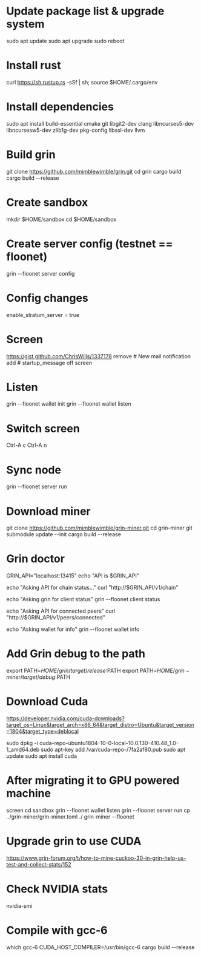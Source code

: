 # Update package list & upgrade system
sudo apt update
sudo apt upgrade
sudo reboot

# Install rust
curl https://sh.rustup.rs -sSf | sh; source $HOME/.cargo/env

# Install dependencies
sudo apt install build-essential cmake git libgit2-dev clang libncurses5-dev libncursesw5-dev zlib1g-dev pkg-config libssl-dev llvm

# Build grin
git clone https://github.com/mimblewimble/grin.git
cd grin
cargo build
cargo build --release

# Create sandbox
mkdir $HOME/sandbox
cd $HOME/sandbox

# Create server config (testnet == floonet)
grin --floonet server config

# Config changes
enable_stratum_server = true

# Screen
https://gist.github.com/ChrisWills/1337178
remove # New mail notification
add # startup_message off
screen

# Listen
grin --floonet wallet init
grin --floonet wallet listen

# Switch screen
Ctrl-A c
Ctrl-A n

# Sync node
grin --floonet server run

# Download miner
git clone https://github.com/mimblewimble/grin-miner.git
cd grin-miner
git submodule update --init
cargo build --release

# Grin doctor
GRIN_API="localhost:13415"
echo "API is $GRIN_API"

echo "Asking API for chain status..."
curl "http://$GRIN_API/v1/chain"

echo "Asking grin for client status"
grin --floonet client status

echo "Asking API for connected peers"
curl "http://$GRIN_API/v1/peers/connected"

echo "Asking wallet for info"
grin --floonet wallet info

# Add Grin debug to the path
export PATH=$HOME/grin/target/release:$PATH
export PATH=$HOME/grin-miner/target/debug:$PATH


# Download Cuda
https://developer.nvidia.com/cuda-downloads?target_os=Linux&target_arch=x86_64&target_distro=Ubuntu&target_version=1804&target_type=deblocal

sudo dpkg -i cuda-repo-ubuntu1804-10-0-local-10.0.130-410.48_1.0-1_amd64.deb
sudo apt-key add /var/cuda-repo-<version>/7fa2af80.pub
sudo apt update
sudo apt install cuda

# After migrating it to GPU powered machine
screen
cd sandbox
grin --floonet wallet listen
grin --floonet server run
cp ../grin-miner/grin-miner.toml ./
grin-miner --floonet

# Upgrade grin to use CUDA
https://www.grin-forum.org/t/how-to-mine-cuckoo-30-in-grin-help-us-test-and-collect-stats/152

# Check NVIDIA stats
nvidia-smi

# Compile with gcc-6
which gcc-6
CUDA_HOST_COMPILER=/usr/bin/gcc-6 cargo build --release
